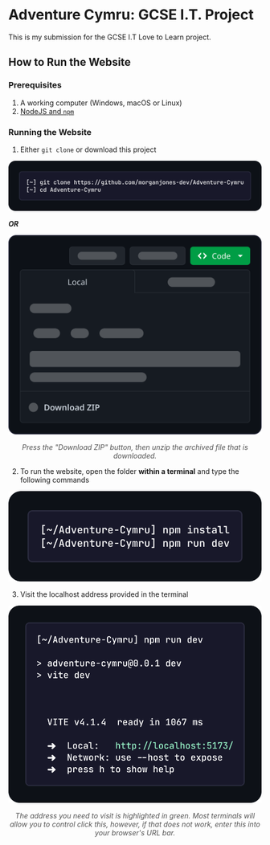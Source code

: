 # Adventure Cymru: GCSE I.T. Project

This is my submission for the GCSE I.T Love to Learn project.

## How to Run the Website

### Prerequisites

1. A working computer (Windows, macOS or Linux)
2. [NodeJS and `npm`](https://nodejs.org/en/download)

### Running the Website

1. Either `git clone` or download this project

![Custom image representing how to git clone this repository](/.assets/gitclone.png)

**_OR_**

![Custom designed image representing how to download this repository through GitHub.](/.assets/download_graphic.png)

<p align="center" style="opacity: 0.75; font-style: italic;">Press the "Download ZIP" button, then unzip the archived file that is downloaded.</p>

2. To run the website, open the folder **within a terminal** and type the following commands

![An image showing what commands to enter to run the website](/.assets/npm_install.png)

3. Visit the localhost address provided in the terminal

![An image of what the terminal *should* output after running `npm run dev`, if everything is working correctly.](/.assets/running_website.png)

<p align="center" style="opacity: 0.75; font-style: italic;">The address you need to visit is highlighted in green. Most terminals will allow you to control click this, however, if that does not work, enter this into your browser's URL bar.</p>
